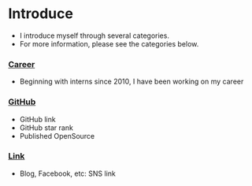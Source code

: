 # Introduce
- I introduce myself through several categories.
- For more information, please see the categories below.

### [Career](/en/Career.md)
- Beginning with interns since 2010, I have been working on my career

### [GitHub](/common/GitHub.md)
- GitHub link
- GitHub star rank
- Published OpenSource

### [Link](/common/Link.md)
- Blog, Facebook, etc: SNS link
